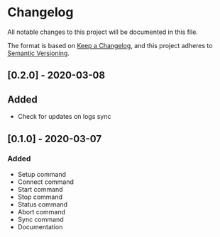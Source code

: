 # Changelog
All notable changes to this project will be documented in this file.

The format is based on [Keep a Changelog](https://keepachangelog.com/en/1.0.0/),
and this project adheres to [Semantic Versioning](https://semver.org/spec/v2.0.0.html).

## [0.2.0] - 2020-03-08
## Added
- Check for updates on logs sync

## [0.1.0] - 2020-03-07
### Added
- Setup command
- Connect command
- Start command
- Stop command
- Status command
- Abort command
- Sync command
- Documentation
